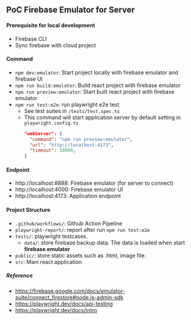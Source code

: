 ## PoC Firebase Emulator for Server

#### Prerequisite for local development

- Firebase CLI
- Sync firebase with cloud project

#### Command

- `npm dev:emulator`: Start project locally with firebase emulator and firebase UI
- `npm run build:emulator`: Build react project with firebase emulator
- `npm run preview:emulator`: Start built react project with firebase emulator
- `npm run test:e2e`: run playwright e2e test.
  - See test suites in `/tests/test.spec.ts`
  - This command will start application server by default setting in `playwright.config.ts`
    ```json
    "webServer": {
      "command": "npm run preview:emulator",
      "url": "http://localhost:4173",
      "timeout": 10000,
    }
    ```

#### Endpoint

- http://localhost:8888: Firebase emulator (for server to connect)
- http://localhost:4000: Firebase emulator UI
- http://localhost:4173: Application endpoint

#### Project Structure

- `.github/workflows/`: Github Action Pipeline
- `playwright-report/`: report after run `npm run test:e2e`
- `tests/`: playwright testcases.
  - `data/`: store firebase backup data. The data is loaded when start **firebase emulator**
- `public/`: store static assets such as .html, image file.
- `src`: Main react application

##### Reference

- https://firebase.google.com/docs/emulator-suite/connect_firestore#node.js-admin-sdk
- https://playwright.dev/docs/api-testing
- https://playwright.dev/docs/intro

